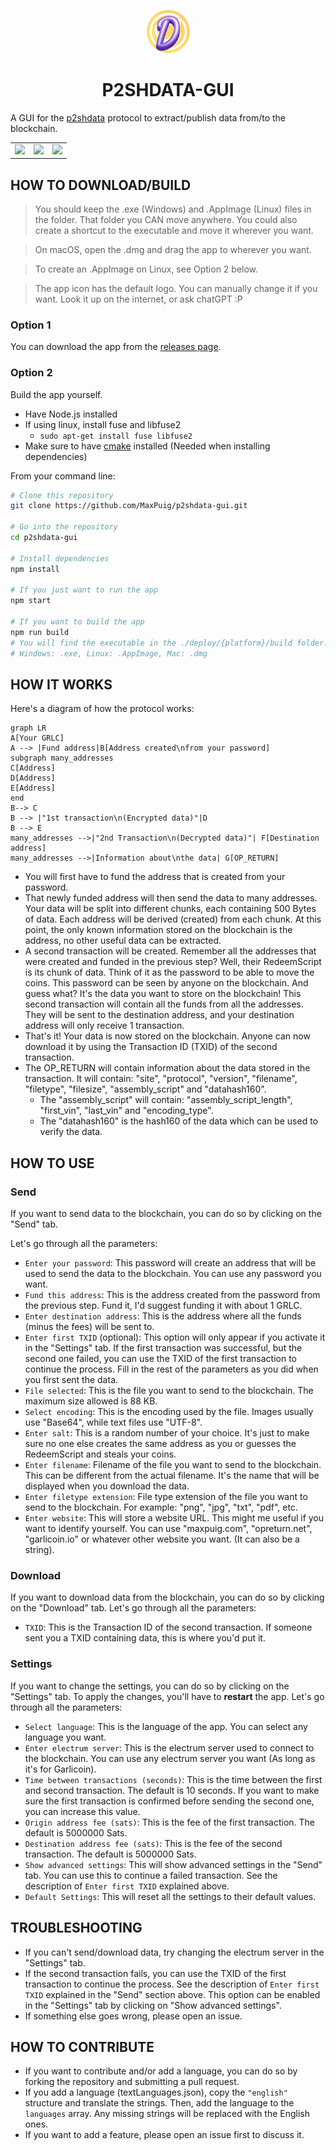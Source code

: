 <p align="center">
  <img src="./assets/logo.png" alt="P2SHDATA-GUI logo" width="69" height="69">
</p>

<h1 align="center">P2SHDATA-GUI</h1>

A GUI for the [p2shdata](https://github.com/MaxPuig/p2shdata) protocol to extract/publish data from/to the blockchain.

<table>
  <tr>
    <td><img src="https://user-images.githubusercontent.com/45133421/225704586-daf31196-85f1-4c41-943d-9b033bf702ea.png"></td>
    <td><img src="https://user-images.githubusercontent.com/45133421/225704668-9089c163-c7ba-4c23-9752-d9f2058cd218.png"></td>
    <td><img src="https://user-images.githubusercontent.com/45133421/225704757-3a49bc7f-ffbc-4031-96fe-c1df351facc1.png"></td>
  </tr>
</table>

## HOW TO DOWNLOAD/BUILD
> You should keep the .exe (Windows) and .AppImage (Linux) files in the folder. That folder you CAN move anywhere. You could also create a shortcut to the executable and move it wherever you want.

> On macOS, open the .dmg and drag the app to wherever you want.

> To create an .AppImage on Linux, see Option 2 below.

> The app icon has the default logo. You can manually change it if you want. Look it up on the internet, or ask chatGPT :P


### Option 1
You can download the app from the [releases page](https://github.com/MaxPuig/p2shdata-gui/releases).

### Option 2
Build the app yourself.

- Have Node.js installed
- If using linux, install fuse and libfuse2
  - `sudo apt-get install fuse libfuse2 `
- Make sure to have [cmake](https://cmake.org/download/) installed (Needed when installing dependencies)

From your command line:

```bash
# Clone this repository
git clone https://github.com/MaxPuig/p2shdata-gui.git

# Go into the repository
cd p2shdata-gui

# Install dependencies
npm install

# If you just want to run the app
npm start

# If you want to build the app
npm run build
# You will find the executable in the ./deploy/{platform}/build folder.
# Windows: .exe, Linux: .AppImage, Mac: .dmg
```

## HOW IT WORKS
Here's a diagram of how the protocol works:
```mermaid
graph LR
A[Your GRLC] 
A --> |Fund address|B[Address created\nfrom your password] 
subgraph many_addresses
C[Address]
D[Address]
E[Address]
end
B--> C
B --> |"1st transaction\n(Encrypted data)"|D
B --> E
many_addresses -->|"2nd Transaction\n(Decrypted data)"| F[Destination address]
many_addresses -->|Information about\nthe data| G[OP_RETURN]
```
- You will first have to fund the address that is created from your password.
- That newly funded address will then send the data to many addresses. Your data will be split into different chunks, each containing 500 Bytes of data. Each address will be derived (created) from each chunk. At this point, the only known information stored on the blockchain is the address, no other useful data can be extracted.
- A second transaction will be created. Remember all the addresses that were created and funded in the previous step? Well, their RedeemScript is its chunk of data. Think of it as the password to be able to move the coins. This password can be seen by anyone on the blockchain. And guess what? It's the data you want to store on the blockchain! This second transaction will contain all the funds from all the addresses. They will be sent to the destination address, and your destination address will only receive 1 transaction.
- That's it! Your data is now stored on the blockchain. Anyone can now download it by using the Transaction ID (TXID) of the second transaction.
- The OP_RETURN will contain information about the data stored in the transaction. It will contain: "site", "protocol", "version", "filename", "filetype", "filesize", "assembly_script" and "datahash160". 
  - The "assembly_script" will contain: "assembly_script_length", "first_vin", "last_vin" and "encoding_type".
  - The "datahash160" is the hash160 of the data which can be used to verify the data.

## HOW TO USE
### Send
If you want to send data to the blockchain, you can do so by clicking on the "Send" tab.

Let's go through all the parameters:
- `Enter your password`: This password will create an address that will be used to send the data to the blockchain. You can use any password you want.
- `Fund this address`: This is the address created from the password from the previous step. Fund it, I'd suggest funding it with about 1 GRLC.
- `Enter destination address`: This is the address where all the funds (minus the fees) will be sent to.
- `Enter first TXID` (optional): This option will only appear if you activate it in the "Settings" tab. If the first transaction was successful, but the second one failed, you can use the TXID of the first transaction to continue the process. Fill in the rest of the parameters as you did when you first sent the data.
- `File selected`: This is the file you want to send to the blockchain. The maximum size allowed is 88 KB.
- `Select encoding`: This is the encoding used by the file. Images usually use "Base64", while text files use "UTF-8".
- `Enter salt`: This is a random number of your choice. It's just to make sure no one else creates the same address as you or guesses the RedeemScript and steals your coins.
- `Enter filename`: Filename of the file you want to send to the blockchain. This can be different from the actual filename. It's the name that will be displayed when you download the data.
- `Enter filetype extension`: File type extension of the file you want to send to the blockchain. For example: "png", "jpg", "txt", "pdf", etc.
- `Enter website`: This will store a website URL. This might me useful if you want to identify yourself. You can use "maxpuig.com", "opreturn.net", "garlicoin.io" or whatever other website you want. (It can also be a string).

### Download
If you want to download data from the blockchain, you can do so by clicking on the "Download" tab.
Let's go through all the parameters:
- `TXID`: This is the Transaction ID of the second transaction. If someone sent you a TXID containing data, this is where you'd put it.

### Settings
If you want to change the settings, you can do so by clicking on the "Settings" tab. To apply the changes, you'll have to **restart** the app.
Let's go through all the parameters:
- `Select language`: This is the language of the app. You can select any language you want.
- `Enter electrum server`: This is the electrum server used to connect to the blockchain. You can use any electrum server you want (As long as it's for Garlicoin).
- `Time between transactions (seconds)`: This is the time between the first and second transaction. The default is 10 seconds. If you want to make sure the first transaction is confirmed before sending the second one, you can increase this value.
- `Origin address fee (sats)`: This is the fee of the first transaction. The default is 5000000 Sats.
- `Destination address fee (sats)`: This is the fee of the second transaction. The default is 5000000 Sats.
- `Show advanced settings`: This will show advanced settings in the "Send" tab. You can use this to continue a failed transaction. See the description of `Enter first TXID` explained above.
- `Default Settings`: This will reset all the settings to their default values.

## TROUBLESHOOTING
- If you can't send/download data, try changing the electrum server in the "Settings" tab.
- If the second transaction fails, you can use the TXID of the first transaction to continue the process. See the description of `Enter first TXID` explained in the "Send" section above. This option can be enabled in the "Settings" tab by clicking on "Show advanced settings".
- If something else goes wrong, please open an issue.

## HOW TO CONTRIBUTE
- If you want to contribute and/or add a language, you can do so by forking the repository and submitting a pull request.
- If you add a language (textLanguages.json), copy the `"english"` structure and translate the strings. Then, add the language to the `languages` array. Any missing strings will be replaced with the English ones.
- If you want to add a feature, please open an issue first to discuss it.
